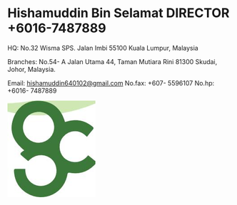 # Hishamuddin Bin Selamat DIRECTOR +6016-7487889

HQ: No.32 Wisma SPS. Jalan Imbi 55100 Kuala Lumpur, Malaysia

Branches: No.54- A Jalan Utama 44, Taman Mutiara Rini 81300 Skudai, Johor, Malaysia.

Email: hishamuddin640102@gmail.com No.fax: +607- 5596107 No.hp: +6016- 7487889

![](images/3a76ab27eef22ed0d40b025ff083355e5fa351a3487e4b001a5faeed847f032c.jpg)